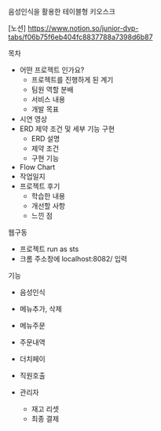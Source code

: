 음성인식을 활용한 테이블형 키오스크

[노션] https://www.notion.so/junior-dvp-tabs/f06b75f6eb404fc8837788a7398d6b87


목차
- 어떤 프로젝트 인가요?
  - 프로젝트를 진행하게 된 계기
  - 팀원 역할 분배
  - 서비스 내용
  - 개발 목표
- 시연 영상
- ERD 제약 조건 및 세부 기능 구현
  - ERD 설명
  - 제약 조건
  - 구현 기능
- Flow Chart
- 작업일지
- 프로젝트 후기
  - 학습한 내용
  - 개선할 사항
  - 느낀 점
  
웹구동
- 프로젝트 run as sts
- 크롬 주소창에 localhost:8082/ 입력

기능
- 음성인식
- 메뉴추가, 삭제
- 메뉴주문
- 주문내역
- 더치페이
- 직원호출

- 관리자
  - 재고 리셋
  - 최종 결제

